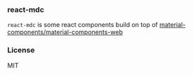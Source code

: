 
### react-mdc

`react-mdc` is some react components build on top of [material-components/material-components-web](https://github.com/material-components/material-components-web)

### License
MIT

